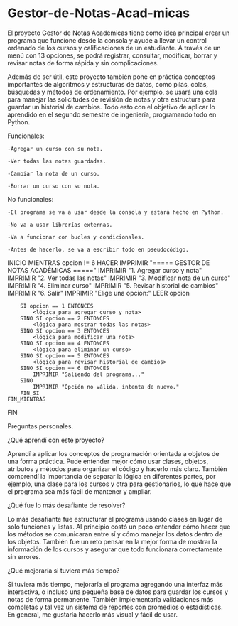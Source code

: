 # Gestor-de-Notas-Acad-micas
El proyecto Gestor de Notas Académicas tiene como idea principal crear un programa que funcione desde la consola y ayude a llevar un control ordenado de los cursos y calificaciones de un estudiante. A través de un menú con 13 opciones, se podrá registrar, consultar, modificar, borrar y revisar notas de forma rápida y sin complicaciones.

Además de ser útil, este proyecto también pone en práctica conceptos importantes de algoritmos y estructuras de datos, como pilas, colas, búsquedas y métodos de ordenamiento. Por ejemplo, se usará una cola para manejar las solicitudes de revisión de notas y otra estructura para guardar un historial de cambios. Todo esto con el objetivo de aplicar lo aprendido en el segundo semestre de ingeniería, programando todo en Python.

Funcionales:

    -Agregar un curso con su nota.

    -Ver todas las notas guardadas.

    -Cambiar la nota de un curso.

    -Borrar un curso con su nota.

No funcionales:

    -El programa se va a usar desde la consola y estará hecho en Python.

    -No va a usar librerías externas.

    -Va a funcionar con bucles y condicionales.

    -Antes de hacerlo, se va a escribir todo en pseudocódigo.

INICIO
    MIENTRAS opcion != 6 HACER
        IMPRIMIR "===== GESTOR DE NOTAS ACADÉMICAS ====="
        IMPRIMIR "1. Agregar curso y nota"
        IMPRIMIR "2. Ver todas las notas"
        IMPRIMIR "3. Modificar nota de un curso"
        IMPRIMIR "4. Eliminar curso"
        IMPRIMIR "5. Revisar historial de cambios"
        IMPRIMIR "6. Salir"
        IMPRIMIR "Elige una opción:"
        LEER opcion

        SI opcion == 1 ENTONCES
            <lógica para agregar curso y nota>
        SINO SI opcion == 2 ENTONCES
            <lógica para mostrar todas las notas>
        SINO SI opcion == 3 ENTONCES
            <lógica para modificar una nota>
        SINO SI opcion == 4 ENTONCES
            <lógica para eliminar un curso>
        SINO SI opcion == 5 ENTONCES
            <lógica para revisar historial de cambios>
        SINO SI opcion == 6 ENTONCES
            IMPRIMIR "Saliendo del programa..."
        SINO
            IMPRIMIR "Opción no válida, intenta de nuevo."
        FIN_SI
    FIN_MIENTRAS
FIN



Preguntas personales.


¿Qué aprendí con este proyecto?

Aprendí a aplicar los conceptos de programación orientada a objetos de una forma práctica. Pude entender mejor cómo usar clases, objetos, atributos y métodos para organizar el código y hacerlo más claro. También comprendí la importancia de separar la lógica en diferentes partes, por ejemplo, una clase para los cursos y otra para gestionarlos, lo que hace que el programa sea más fácil de mantener y ampliar.

¿Qué fue lo más desafiante de resolver?

Lo más desafiante fue estructurar el programa usando clases en lugar de solo funciones y listas. Al principio costó un poco entender cómo hacer que los métodos se comunicaran entre sí y cómo manejar los datos dentro de los objetos. También fue un reto pensar en la mejor forma de mostrar la información de los cursos y asegurar que todo funcionara correctamente sin errores.

¿Qué mejoraría si tuviera más tiempo?

Si tuviera más tiempo, mejoraría el programa agregando una interfaz más interactiva, o incluso una pequeña base de datos para guardar los cursos y notas de forma permanente. También implementaría validaciones más completas y tal vez un sistema de reportes con promedios o estadísticas. En general, me gustaría hacerlo más visual y fácil de usar.
